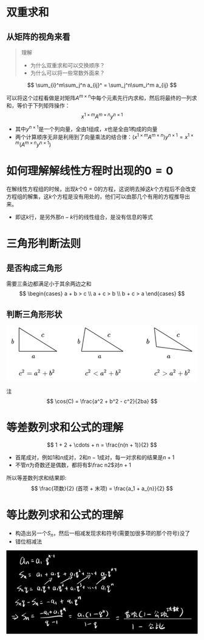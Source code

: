 双重求和
======

从矩阵的视角来看
----------------

> 理解
>
> - 为什么双重求和可以交换顺序？
> - 为什么可以将一些常数外面来？

$$
\sum_{i}^m\sum_j^n a_{ij}^ = \sum_j^n\sum_i^m a_{ij}
$$

可以将这个过程看做是对矩阵$A^{m\times n}$中每个元素先行内求和，然后将最终的一列求和，等价于下列矩阵操作：
$$
x^{1\times m}A^{m\times n} y^{n\times 1}
$$

- 其中$y^{n\times 1}$是一个列向量，全由$1$组成，$x$也是全由$1$构成的向量
- 两个计算顺序无非是利用到了向量乘法的结合律：($x^{1\times m}A^{m\times n}) y^{n\times 1} = x^{1\times m}(A^{m\times n} y^{n\times 1})$

如何理解解线性方程时出现的$0=0$
===============================

在解线性方程组的时候，出现$k$个$0=0$的方程，这说明去掉这$k$个方程后不会改变方程组的解集，这$k$个方程是没有用处的，他们可以由那几个有用的方程推导出来。

- 即这$k$行，是另外那$n-k$行的线性组合，是没有信息的等式

三角形判断法则
==============

是否构成三角形
--------------

需要三条边都满足小于其余两边之和
$$
\begin{cases}
a + b > c \\
a + c > b \\
b + c > a
\end{cases}
$$

判断三角形形状
--------------

<img src="杂项.assets/image-20220824111605484.png" alt="image-20220824111605484" style="zoom:80%;" />

注
$$
\cos(C) = \frac{a^2 + b^2 - c^2}{2ba}
$$

等差数列求和公式的理解
======================

$$
1 + 2 + \cdots + n = \frac{n(n + 1)}{2}
$$

- 首尾成对，例如$1$和$n$成对，$2$和$n-1$成对，每一对求和的结果是$n+1$
- 不管$n$为奇数还是偶数，都将有$\frac n2$对$n+1$

所以等差数列求和结果即:
$$
\frac{项数}{2} (首项 + 末项) = \frac{a_1 + a_{n}}{2}
$$

等比数列求和公式的理解
======================

- 构造出另一个$S_n$，然后一相减发现求和符号(需要加很多项的那个符号)没了
- 错位相减法

<img src="杂项.assets/image-20220903145650628.png" alt="image-20220903145650628" style="zoom:80%;" />
